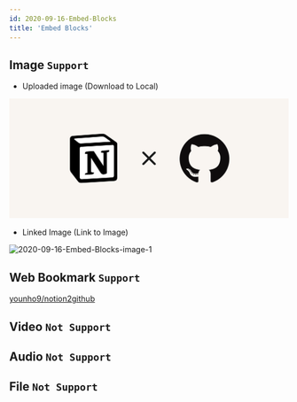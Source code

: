 ```yaml
---
id: 2020-09-16-Embed-Blocks
title: 'Embed Blocks'
---
```


## Image `Support`

- Uploaded image (Download to Local)

![2020-09-16-Embed-Blocks-image-0](images/2020-09-16-Embed-Blocks-image-0.png)

- Linked Image (Link to Image)

![2020-09-16-Embed-Blocks-image-1](https://images.unsplash.com/photo-1526170375885-4d8ecf77b99f?ixlib=rb-1.2.1&q=85&fm=jpg&crop=entropy&cs=srgb&ixid=eyJhcHBfaWQiOjYzOTIxfQ)



## Web Bookmark `Support`

[younho9/notion2github](https://github.com/younho9/notion2github)



## Video `Not Support`





## Audio `Not Support`





## File `Not Support`



